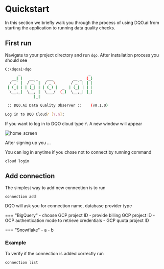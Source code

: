# Quickstart

In this section we briefly walk you through the process of using DQO.ai from starting the application to running data
quality checks.

## First run

Navigate to your project directory and run `dqo`. After installation process you should see

```bash
C:\dqoai>dqo
      _                               _
   __| |   __ _    ___         __ _  (_)
  / _` |  / _` |  / _ \       / _` | | |
 | (_| | | (_| | | (_) |  _  | (_| | | |
  \__,_|  \__, |  \___/  (_)  \__,_| |_|
             |_|

 :: DQO.AI Data Quality Observer ::    (v0.1.0)

Log in to DQO Cloud? [Y,n]:
```
If you want to log in to DQO cloud type `Y`. A new window will appear

![home_screen](dqo_cloud_signin_screen.png)

After signing up you ...

You can log in anytime if you chose not to connect by running command
```commandline
cloud login
```


## Add connection
The simplest way to add new connection is to run
```commandline
connection add
```
DQO will ask you for connection name, database provider type

=== "BigQuery"
    - choose GCP project ID
    - provide billing GCP project ID
    - GCP authentication mode to retrieve credentials
    - GCP quota project ID

=== "Snowflake"
    - a 
    - b

### Example


To verify if the connection is added correctly run
```commandline
connection list
```